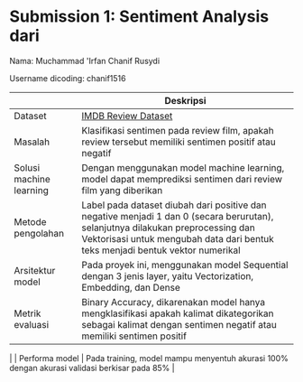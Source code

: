 # Submission 1: Sentiment Analysis dari 
Nama: Muchammad 'Irfan Chanif Rusydi

Username dicoding: chanif1516

| | Deskripsi |
| ----------- | ----------- |
| Dataset | [IMDB Review Dataset](https://www.kaggle.com/datasets/lakshmi25npathi/imdb-dataset-of-50k-movie-reviews) |
| Masalah | Klasifikasi sentimen pada review film, apakah review tersebut memiliki sentimen positif atau negatif |
| Solusi machine learning | Dengan menggunakan model machine learning, model dapat memprediksi sentimen dari review film yang diberikan |
| Metode pengolahan | Label pada dataset diubah dari positive dan negative menjadi 1 dan 0 (secara berurutan), selanjutnya dilakukan preprocessing dan Vektorisasi untuk mengubah data dari bentuk teks menjadi bentuk vektor numerikal |
| Arsitektur model | Pada proyek ini, menggunakan model Sequential dengan 3 jenis layer, yaitu Vectorization, Embedding, dan Dense |
| Metrik evaluasi | Binary Accuracy, dikarenakan model hanya mengklasifikasi apakah kalimat dikategorikan sebagai kalimat dengan sentimen negatif atau memiliki sentimen positif
|
| Performa model | Pada training, model mampu menyentuh akurasi 100% dengan akurasi validasi berkisar pada 85% |
